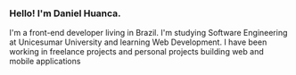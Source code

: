 ### Hello! I'm Daniel Huanca.

I'm a front-end developer living in Brazil. I'm studying Software Engineering at Unicesumar University and learning Web Development. I have been working in freelance projects and personal projects building web and mobile applications

<!--
**danielhuanca98/danielhuanca98** is a ✨ _special_ ✨ repository because its `README.md` (this file) appears on your GitHub profile.

Here are some ideas to get you started:

- 🔭 I’m currently working on ...
- 🌱 I’m currently learning ...
- 👯 I’m looking to collaborate on ...
- 🤔 I’m looking for help with ...
- 💬 Ask me about ...
- 📫 How to reach me: ...
- 😄 Pronouns: ...
- ⚡ Fun fact: ...
-->
